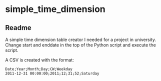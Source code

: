 # simple_time_dimension

## Readme

A simple time dimension table creator I needed for a project in university.
Change start and enddate in the top of the Python script and execute the script.

A CSV is created with the format:

```csv
Date;Year;Month;Day;CW;Weekday
2011-12-31 00:00:00;2011;12;31;52;Saturday
```
